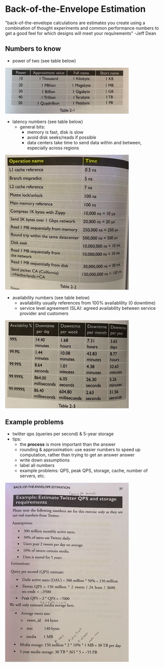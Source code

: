# Back-of-the-Envelope Estimation

"back-of-the-envelope calculations are estimates you create using a combination of thought experiments and common performance numbers to get a good feel for which designs will meet your requirements" -Jeff Dean

## Numbers to know

* power of two (see table below)
<p>
    <img src="static/ch2/ch2_1.png" width=400>
</p>

* latency numbers (see table below)
  * general bits:
    * memory is fast, disk is slow
    * avoid disk seeks/reads if possible
    * data centers take time to send data within and between, especially across regions
<p>
    <img src="static/ch2/ch2_2.png" width=400>
</p>

* availability numbers (see table below)
  * availability usually references from 100% availablility (0 downtime)
  * service level agreement (SLA): agreed availability between service provider and customers 
<p>
    <img src="static/ch2/ch2_3.png" width=400>
</p>

## Example problems
* twitter qps (queries per second) & 5-year storage
* tips:
  * the **process** is more important than the answer
  * rounding & approximation: use easier numbers to speed up computation, rather than trying to get an answer answer
  * write down assumptions
  * label all numbers
  * example problems: QPS, peak QPS, storage, cache, number of servers, etc.

<p>
    <img src="static/ch2/ch2_4.png" width=400>
</p>